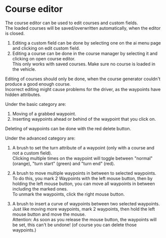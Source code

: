 # Course editor

  
The course editor can be used to edit courses and custom fields.  
The loaded courses will be saved/overwritten automatically, when the editor is closed.  
  
1) Editing a custom field can be done by selecting one on the ai menu page and clicking on edit custom field.  
2) Editing a course can be done in the course manager by selecting it and clicking on open course editor.   
   This only works with saved courses. Make sure no course is loaded in the vehicle.  
  
Editing of courses should only be done, when the course generator couldn't produce a good enough course.  
Incorrect editing might cause problems for the driver, as the waypoints have hidden attributes.  

  
Under the basic category are:  
1) Moving of a grabbed waypoint.  
2) Inserting waypoints ahead or behind of the waypoint that you click on.  
  
Deleting of waypoints can be done with the red delete button.  

  
Under the advanced category are:  
1) A brush to set the turn attribute of a waypoint (only with a course and not a custom field).  
Clicking multiple times on the waypoint will toggle between "normal" (orange), "turn start" (green) and "turn end" (red).  
  
2) A brush to move multiple waypoints in between to selected waypoints.  
To do this, you mark 2 Waypoints with the left mouse button, then by holding the left mouse button, you can move all waypoints in between including the marked ones.  
To unmark the waypoints, click the right mouse button.  
  
3) A brush to insert a curve of waypoints between two selected waypoints.  
Just like moving more waypoints, mark 2 waypoints, then hold the left mouse button and move the mouse.  
Attention: As soon as you release the mouse button, the waypoints will be set, this can't be undone! (of course you can delete those waypoints.)  


